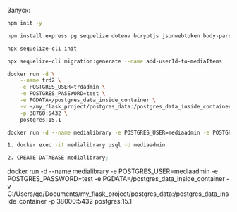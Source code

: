 

Запуск:

```bash
npm init -y
```

```bash
npm install express pg sequelize dotenv bcryptjs jsonwebtoken body-parser ejs middleware express-session sequelize-cli
```

```bash
npx sequelize-cli init
```

```bash
npx sequelize-cli migration:generate --name add-userId-to-mediaItems
```

```bash
docker run -d \
    --name trd2 \
    -e POSTGRES_USER=trdadmin \
    -e POSTGRES_PASSWORD=test \
    -e PGDATA=/postgres_data_inside_container \
    -v ~/my_flask_project/postgres_data:/postgres_data_inside_container \
    -p 38760:5432 \
    postgres:15.1
```

```bash
docker run -d --name medialibrary -e POSTGRES_USER=mediaadmin -e POSTGRES_PASSWORD=test -e PGDATA=/postgres_data_inside_container -v ~/my_js_project/postgres_data:/postgres_data_inside_container -p 38000:5432 postgres:15.1
```

```bash
1. docker exec -it medialibrary psql -U mediaadmin

2. CREATE DATABASE medialibrary;
```

docker run -d --name medialibrary -e POSTGRES_USER=mediaadmin -e POSTGRES_PASSWORD=test -e PGDATA=/postgres_data_inside_container -v C:/Users/qq/Documents/my_flask_project/postgres_data:/postgres_data_inside_container -p 38000:5432 postgres:15.1